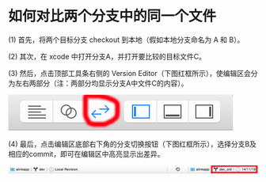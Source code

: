 # 如何对比两个分支中的同一个文件

(1) 首先，将两个目标分支 checkout 到本地（假如本地分支命名为 A 和 B）。

(2) 其次，在 xcode 中打开分支A，并打开要比较的目标文件C。

(3) 然后，点击顶部工具条右侧的 Version Editor（下图红框所示），使编辑区会分为左右两部分（注：两部分均显示分支A中文件C的内容）。

![select version edition](../images/version_editor.png)

(4) 最后，点击编辑区底部右下角的分支切换按钮（下图红框所示），选择分支B及相应的commit，即可在编辑区中高亮显示出差异。

![switch branch](../images/branch_switch.png)